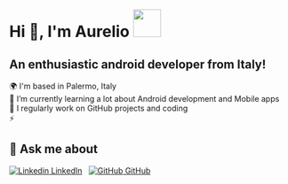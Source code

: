 # Hi 👋, I'm Aurelio <img src="https://github.com/AurelioDM97/Aurelio-Di-Marco/assets/126873779/d2ab6733-8fdb-4ce4-9c14-1c20967e29a9" width="50" height="50">

## An enthusiastic android developer from Italy!

🌍 I'm based in Palermo, Italy <br>
🌱 I’m currently learning a lot about Android development and Mobile apps <br>
📝 I regularly work on GitHub projects and coding <br>
⚡ 
## 💬 Ask me about
[![Linkedin](https://i.stack.imgur.com/gVE0j.png) LinkedIn](https://www.linkedin.com/in/aurelio-di-marco-43a585281)
&nbsp;
[![GitHub](https://i.stack.imgur.com/tskMh.png) GitHub](https://github.com/AurelioDM97)

